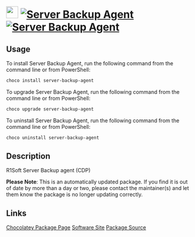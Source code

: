 ﻿# <img src="https://cdn.jsdelivr.net/gh/mkevenaar/chocolatey-packages@ab4abd1824f796fcb99d2770b9ab5ca4bd89eb2d/icons/server-backup-agent.png" width="32" height="32"/> [![Server Backup Agent](https://img.shields.io/chocolatey/v/server-backup-agent.svg?label=Server+Backup+Agent)](https://chocolatey.org/packages/server-backup-agent) [![Server Backup Agent](https://img.shields.io/chocolatey/dt/server-backup-agent.svg)](https://chocolatey.org/packages/server-backup-agent)

## Usage
To install Server Backup Agent, run the following command from the command line or from PowerShell:
```powershell
choco install server-backup-agent
```

To upgrade Server Backup Agent, run the following command from the command line or from PowerShell:
```powershell
choco upgrade server-backup-agent
```

To uninstall Server Backup Agent, run the following command from the command line or from PowerShell:
```powershell
choco uninstall server-backup-agent
```

## Description
R1Soft Server Backup agent (CDP)

**Please Note**: This is an automatically updated package. If you find it is
out of date by more than a day or two, please contact the maintainer(s) and
let them know the package is no longer updating correctly.


## Links
[Chocolatey Package Page](https://chocolatey.org/packages/server-backup-agent)
[Software Site](https://www.r1soft.com/)
[Package Source](https://github.com/mkevenaar/chocolatey-packages/tree/master/automatic/server-backup-agent)

